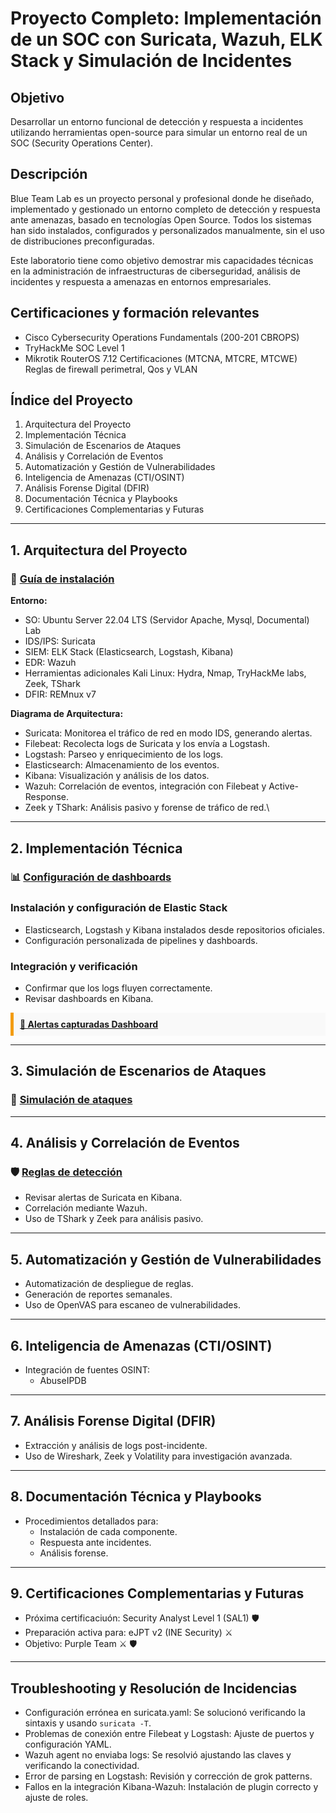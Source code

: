 # Proyecto Completo: Implementación de un SOC con Suricata, Wazuh, ELK Stack y Simulación de Incidentes

## Objetivo

Desarrollar un entorno funcional de detección y respuesta a incidentes utilizando herramientas open-source para simular un entorno real de un SOC (Security Operations Center).

## Descripción

Blue Team Lab es un proyecto personal y profesional donde he diseñado, implementado y gestionado un entorno completo de detección y respuesta ante amenazas, basado en tecnologías Open Source. Todos los sistemas han sido instalados, configurados y personalizados manualmente, sin el uso de distribuciones preconfiguradas.

Este laboratorio tiene como objetivo demostrar mis capacidades técnicas en la administración de infraestructuras de ciberseguridad, análisis de incidentes y respuesta a amenazas en entornos empresariales.

## Certificaciones y formación relevantes

- Cisco Cybersecurity Operations Fundamentals  (200-201 CBROPS)
- TryHackMe SOC Level 1
- Mikrotik RouterOS 7.12 Certificaciones  (MTCNA, MTCRE, MTCWE) Reglas de firewall perimetral, Qos y VLAN

## Índice del Proyecto

1. Arquitectura del Proyecto
2. Implementación Técnica
3. Simulación de Escenarios de Ataques
4. Análisis y Correlación de Eventos
5. Automatización y Gestión de Vulnerabilidades
6. Inteligencia de Amenazas (CTI/OSINT)
7. Análisis Forense Digital (DFIR)
8. Documentación Técnica y Playbooks
9. Certificaciones Complementarias y Futuras

---

## 1. Arquitectura del Proyecto

### 📄 [Guía de instalación](guia-instalacion.md)

**Entorno:**

- SO: Ubuntu Server 22.04 LTS (Servidor Apache, Mysql, Documental) Lab
- IDS/IPS: Suricata
- SIEM: ELK Stack (Elasticsearch, Logstash, Kibana)
- EDR: Wazuh
- Herramientas adicionales Kali Linux: Hydra, Nmap, TryHackMe labs, Zeek, TShark
- DFIR: REMnux v7

**Diagrama de Arquitectura:**

- Suricata: Monitorea el tráfico de red en modo IDS, generando alertas.
- Filebeat: Recolecta logs de Suricata y los envía a Logstash.
- Logstash: Parseo y enriquecimiento de los logs.
- Elasticsearch: Almacenamiento de los eventos.
- Kibana: Visualización y análisis de los datos.
- Wazuh: Correlación de eventos, integración con Filebeat y Active-Response.
- Zeek y TShark: Análisis pasivo y forense de tráfico de red.\

---

## 2. Implementación Técnica

### 📊 [Configuración de dashboards](configuracion-dashboard.md)

### Instalación y configuración de Elastic Stack

- Elasticsearch, Logstash y Kibana instalados desde repositorios oficiales.
- Configuración personalizada de pipelines y dashboards.

### Integración y verificación

- Confirmar que los logs fluyen correctamente.
- Revisar dashboards en Kibana.

<div style="background: #f9f9f9; padding: 10px; border-left: 5px solid #f39c12;">
  <a href="alertas-deteccion-suricata.md"><strong>🚨 Alertas capturadas Dashboard</strong></a>
</div>

---
## 3. Simulación de Escenarios de Ataques

### 🎯 [Simulación de ataques](simulacion-ataque.md)
---

## 4. Análisis y Correlación de Eventos

### 🛡️ [Reglas de detección](reglas-deteccion.md)

- Revisar alertas de Suricata en Kibana.
- Correlación mediante Wazuh.
- Uso de TShark y Zeek para análisis pasivo.

---

## 5. Automatización y Gestión de Vulnerabilidades

- Automatización de despliegue de reglas.
- Generación de reportes semanales.
- Uso de OpenVAS para escaneo de vulnerabilidades.

---

## 6. Inteligencia de Amenazas (CTI/OSINT)

- Integración de fuentes OSINT:
  - AbuseIPDB

---

## 7. Análisis Forense Digital (DFIR)

- Extracción y análisis de logs post-incidente.
- Uso de Wireshark, Zeek y Volatility para investigación avanzada.

---

## 8. Documentación Técnica y Playbooks

- Procedimientos detallados para:
  - Instalación de cada componente.
  - Respuesta ante incidentes.
  - Análisis forense.

---

## 9. Certificaciones Complementarias y Futuras

- Próxima certificaciuón: Security Analyst Level 1 (SAL1) :shield:
- Preparación activa para: eJPT v2 (INE Security) :crossed_swords:
- Objetivo: Purple Team :crossed_swords: :shield:

---


##  Troubleshooting y Resolución de Incidencias

- Configuración errónea en suricata.yaml: Se solucionó verificando la sintaxis y usando `suricata -T`.
- Problemas de conexión entre Filebeat y Logstash: Ajuste de puertos y configuración YAML.
- Wazuh agent no enviaba logs: Se resolvió ajustando las claves y verificando la conectividad.
- Error de parsing en Logstash: Revisión y corrección de grok patterns.
- Fallos en la integración Kibana-Wazuh: Instalación de plugin correcto y ajuste de roles.
